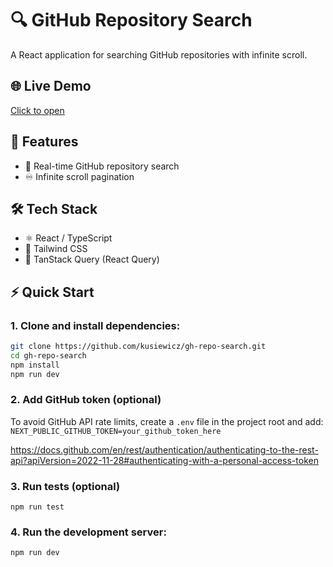 # 🔍 GitHub Repository Search

A React application for searching GitHub repositories with infinite scroll.

## 🌐 Live Demo

[Click to open](https://gh-repo-search-gamma.vercel.app/)

## 🚀 Features

- 🔎 Real-time GitHub repository search  
- ♾️ Infinite scroll pagination  

## 🛠️ Tech Stack

- ⚛️ React / TypeScript  
- 🎨 Tailwind CSS  
- 🧠 TanStack Query (React Query)  

## ⚡ Quick Start

### 1. Clone and install dependencies:

```bash
git clone https://github.com/kusiewicz/gh-repo-search.git
cd gh-repo-search
npm install
npm run dev
```

### 2. Add GitHub token (optional)

To avoid GitHub API rate limits, create a `.env` file in the project root and add:
`NEXT_PUBLIC_GITHUB_TOKEN=your_github_token_here`

https://docs.github.com/en/rest/authentication/authenticating-to-the-rest-api?apiVersion=2022-11-28#authenticating-with-a-personal-access-token


### 3. Run tests (optional)

```
npm run test
```

### 4. Run the development server:

```
npm run dev
```